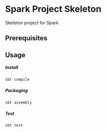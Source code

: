 # Spark Project Skeleton


Skeleton project for Spark

## Prerequisites

## Usage

##### Install

```sh
sbt compile
```

##### Packaging

```sh
sbt assembly
```

##### Test

```sh
sbt test
```

